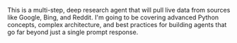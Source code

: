 This is a multi-step, deep research agent that will pull live data from sources like Google, Bing, and Reddit. I'm going to be covering advanced Python concepts, complex architecture, and best practices for building agents that go far beyond just a single prompt response.
